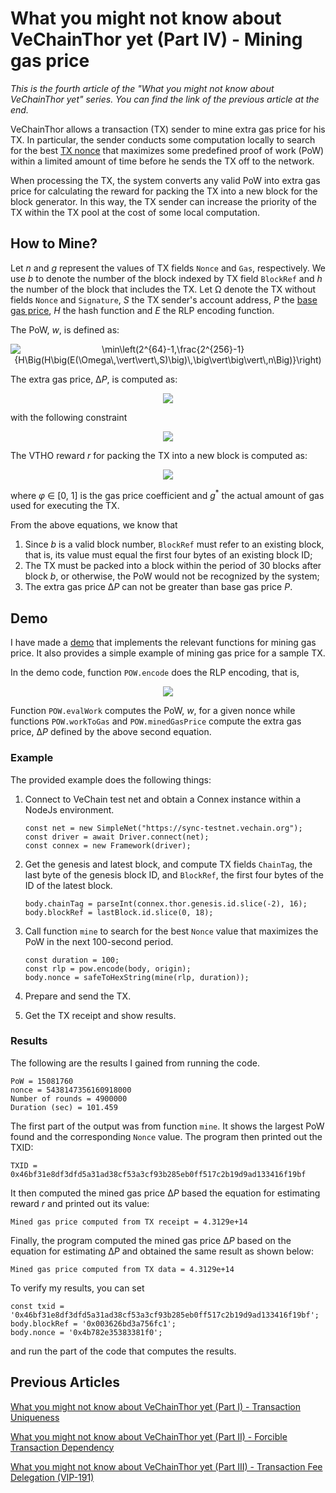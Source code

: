 # What you might not know about VeChainThor yet (Part IV) - Mining gas price

*This is the fourth article of the "What you might not know about VeChainThor yet" series. You can find the link of the previous article at the end.* 

VeChainThor allows a transaction (TX) sender to mine extra gas price for his TX. In particular, the sender conducts some computation locally to search for the best [TX nonce](https://doc.vechainworld.io/docs/transaction-model) that maximizes some predefined proof of work (PoW) within a limited amount of time before he sends the TX off to the network. 

When processing the TX, the system converts any valid PoW into extra gas price for calculating the reward for packing the TX into a new block for the block generator. In this way, the TX sender can increase the priority of the TX within the TX pool at the cost of some local computation. 

## How to Mine?
Let *n* and *g* represent the values of TX fields `Nonce` and `Gas`, respectively. We use *b* to denote the number of the block indexed by TX field `BlockRef` and *h* the number of the block that includes the TX. Let &Omega; denote the TX without fields `Nonce` and  `Signature`, *S* the TX sender's account address, *P* the [base gas price](https://doc.vechainworld.io/docs/vechainthor-docs), *H* the hash function and *E* the RLP encoding function.

The PoW, *w*, is defined as:
<p></p>
<center>
<img src="https://latex.codecogs.com/png.latex?w=\min\left(2^{64}-1,\frac{2^{256}-1}{H\Big(H\big(E(\Omega\,\vert\vert\,S)\big)\,\big\vert\big\vert\,n\Big)}\right)" title="\min\left(2^{64}-1,\frac{2^{256}-1}{H\Big(H\big(E(\Omega\,\vert\vert\,S)\big)\,\big\vert\big\vert\,n\Big)}\right)" />
</center>
<p></p>
The extra gas price, &Delta;<i>P</i>, is computed as:
<p></p>
<center>
<img src="https://latex.codecogs.com/png.latex?\Delta P=P\left(\frac{1}{g}\min
\left[g,\frac{w}{10^3}\left(\frac{1}{1.04}\right)^{\frac{h-1}{360\times 24\times 30}}\right]\right)" />
</center>
<p></p>
with the following constraint
<p></p>
<center>
<img src="https://latex.codecogs.com/png.latex?\vert h-b\vert\leq 30" />
</center>
<p></p>
The VTHO reward <i>r</i> for packing the TX into a new block is computed as:
<p></p>
<center>
<img src="https://latex.codecogs.com/png.latex?r=\frac{3}{10}\,g^*\Big(P(1+\phi)+\Delta P\Big)" />
</center>
<p></p>
where <i>&phi;</i> &isin; [0, 1] is the gas price coefficient and <i>g</i><sup>*</sup> the actual amount of gas used for executing the TX.

From the above equations, we know that 

1. Since *b* is a valid block number, `BlockRef` must refer to an existing block, that is, its value must equal the first four bytes of an existing block ID;
2. The TX must be packed into a block within the period of 30 blocks after block *b*, or otherwise, the PoW would not be recognized by the system;
3. The extra gas price &Delta;*P* can not be greater than base gas price *P*.

## Demo
I have made a [demo](https://github.com/zzGHzz/ThorDemo4) that implements the relevant functions for mining gas price. It also provides a simple example of mining gas price for a sample TX. 

In the demo code, function `POW.encode` does the RLP encoding, that is, 
<p></p>
<center>
<img src="https://latex.codecogs.com/png.latex?E\left(\Omega\,\vert\vert\,S\right)" />
</center>
<p></p>

Function `POW.evalWork` computes the PoW, *w*, for a given nonce while functions `POW.workToGas` and `POW.minedGasPrice` compute the extra gas price, &Delta;*P* defined by the above second equation.

### Example
The provided example does the following things: 

1. Connect to VeChain test net and obtain a Connex instance within a NodeJs environment.

   ```
   const net = new SimpleNet("https://sync-testnet.vechain.org");
   const driver = await Driver.connect(net);
   const connex = new Framework(driver);
   ```

2. Get the genesis and latest block, and compute TX fields `ChainTag`, the last byte of the genesis block ID, and `BlockRef`, the first four bytes of the ID of the latest block.

    ```
    body.chainTag = parseInt(connex.thor.genesis.id.slice(-2), 16); 
    body.blockRef = lastBlock.id.slice(0, 18);
    ```
	
3. Call function `mine` to search for the best `Nonce` value that maximizes the PoW in the next 100-second period.

    ```
    const duration = 100;
    const rlp = pow.encode(body, origin);
    body.nonce = safeToHexString(mine(rlp, duration));
    ```
	
4. Prepare and send the TX.

5. Get the TX receipt and show results.

### Results
The following are the results I gained from running the code.

```
PoW = 15081760
nonce = 5438147356160918000
Number of rounds = 4900000
Duration (sec) = 101.459
```

The first part of the output was from function `mine`. It shows the largest PoW found and the corresponding `Nonce` value. The program then printed out the TXID:

```
TXID = 0x46bf31e8df3dfd5a31ad38cf53a3cf93b285eb0ff517c2b19d9ad133416f19bf
```

It then computed the mined gas price &Delta;*P* based the equation for estimating reward *r* and printed out its value:

```
Mined gas price computed from TX receipt = 4.3129e+14 
```

Finally, the program computed the mined gas price &Delta;*P* based on the equation for estimating &Delta;*P* and obtained the same result as shown below:

```
Mined gas price computed from TX data = 4.3129e+14
```

To verify my results, you can set 

```
const txid = '0x46bf31e8df3dfd5a31ad38cf53a3cf93b285eb0ff517c2b19d9ad133416f19bf';
body.blockRef = '0x003626bd3a756fc1';
body.nonce = '0x4b782e35383381f0';
```

and run the part of the code that computes the results.

## Previous Articles
[What you might not know about VeChainThor yet (Part I) - Transaction Uniqueness](https://medium.com/vechain-foundation/what-you-might-not-know-about-vechainthor-yet-part-i-transaction-uniqueness-7a90146f2ace)

[What you might not know about VeChainThor yet (Part II) - Forcible Transaction Dependency](https://medium.com/@ziheng.zhou/what-you-might-not-know-about-vechainthor-yet-part-ii-forcible-transaction-dependency-ac3e98c4c955?source=friends_link&sk=e2eccfaf216c450caa0f0261504fe99e)

[What you might not know about VeChainThor yet (Part III) - Transaction Fee Delegation (VIP-191)](https://medium.com/@ziheng.zhou/what-you-might-not-know-about-vechainthor-yet-part-iii-transaction-fee-delegation-vip-191-4ee71d690f1b)

<script type="text/javascript" async
src="https://cdnjs.cloudflare.com/ajax/libs/mathjax/2.7.2/MathJax.js? 
config=TeX-MML-AM_CHTML"
</script>
